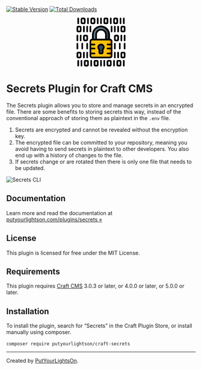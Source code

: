 [![Stable Version](https://img.shields.io/packagist/v/putyourlightson/craft-secrets?label=stable)]((https://packagist.org/packages/putyourlightson/craft-secrets))
[![Total Downloads](https://img.shields.io/packagist/dt/putyourlightson/craft-secrets)](https://packagist.org/packages/putyourlightson/craft-secrets)

<p align="center"><img width="130" src="https://raw.githubusercontent.com/putyourlightson/craft-secrets/develop/src/icon.svg"></p>

# Secrets Plugin for Craft CMS

The Secrets plugin allows you to store and manage secrets in an encrypted file. There are some benefits to storing secrets this way, instead of the conventional approach of storing them as plaintext in the `.env` file.

1. Secrets are encrypted and cannot be revealed without the encryption key.
2. The encrypted file can be committed to your repository, meaning you avoid having to send secrets in plaintext to other developers. You also end up with a history of changes to the file.
3. If secrets change or are rotated then there is only one file that needs to be updated.

![Secrets CLI](https://putyourlightson.com/assets/images/plugins/secrets/secrets-cli.png)

## Documentation

Learn more and read the documentation at [putyourlightson.com/plugins/secrets »](https://putyourlightson.com/plugins/secrets)

## License

This plugin is licensed for free under the MIT License.

## Requirements

This plugin requires [Craft CMS](https://craftcms.com/) 3.0.3 or later, or 4.0.0 or later, or 5.0.0 or later.

## Installation

To install the plugin, search for “Secrets” in the Craft Plugin Store, or install manually using composer.

```shell
composer require putyourlightson/craft-secrets
```

---

Created by [PutYourLightsOn](https://putyourlightson.com/).
